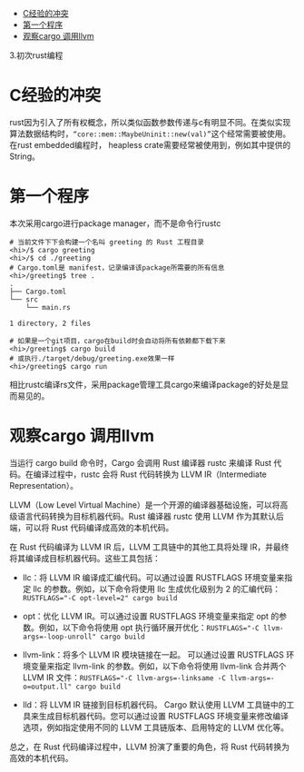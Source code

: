 - [C经验的冲突](#c经验的冲突)
- [第一个程序](#第一个程序)
- [观察cargo 调用llvm](#观察cargo-调用llvm)


3.初次rust编程

# C经验的冲突

rust因为引入了所有权概念，所以类似函数参数传递与c有明显不同。在类似实现算法数据结构时，`“core::mem::MaybeUninit::new(val)”`这个经常需要被使用。在rust embedded编程时， heapless crate需要经常被使用到，例如其中提供的String。



# 第一个程序

本次采用cargo进行package manager，而不是命令行rustc

```shell
# 当前文件下下会构建一个名叫 greeting 的 Rust 工程目录
<hi>/$ cargo greeting
<hi>/$ cd ./greeting 
# Cargo.toml是 manifest，记录编译该package所需要的所有信息
<hi>/greeting$ tree .
.
├── Cargo.toml
└── src
    └── main.rs

1 directory, 2 files

# 如果是一个git项目，cargo在build时会自动将所有依赖都下载下来
<hi>/greeting$ cargo build 
# 或执行./target/debug/greeting.exe效果一样
<hi>/greeting$ cargo run 
```

相比rustc编译rs文件，采用package管理工具cargo来编译package的好处是显而易见的。



# 观察cargo 调用llvm

当运行 cargo build 命令时，Cargo 会调用 Rust 编译器 rustc 来编译 Rust 代码。在编译过程中，rustc 会将 Rust 代码转换为 LLVM IR（Intermediate Representation）。

LLVM（Low Level Virtual Machine）是一个开源的编译器基础设施，可以将高级语言代码转换为目标机器代码。Rust 编译器 rustc 使用 LLVM 作为其默认后端，可以将 Rust 代码编译成高效的本机代码。

在 Rust 代码编译为 LLVM IR 后，LLVM 工具链中的其他工具将处理 IR，并最终将其编译成目标机器代码。这些工具包括：

- llc：将 LLVM IR 编译成汇编代码。可以通过设置 RUSTFLAGS 环境变量来指定 llc 的参数。例如，以下命令将使用 llc 生成优化级别为 2 的汇编代码： `RUSTFLAGS="-C opt-level=2" cargo build`

- opt：优化 LLVM IR。可以通过设置 RUSTFLAGS 环境变量来指定 opt 的参数。例如，以下命令将使用 opt 执行循环展开优化：`RUSTFLAGS="-C llvm-args=-loop-unroll" cargo build`

- llvm-link：将多个 LLVM IR 模块链接在一起。 可以通过设置 RUSTFLAGS 环境变量来指定 llvm-link 的参数。例如，以下命令将使用 llvm-link 合并两个 LLVM IR 文件：`RUSTFLAGS="-C llvm-args=-linksame -C llvm-args=-o=output.ll" cargo build`

- lld：将 LLVM IR 链接到目标机器代码。
Cargo 默认使用 LLVM 工具链中的工具来生成目标机器代码。您可以通过设置 RUSTFLAGS 环境变量来修改编译选项，例如指定使用不同的 LLVM 工具链版本、启用特定的 LLVM 优化等。

总之，在 Rust 代码编译过程中，LLVM 扮演了重要的角色，将 Rust 代码转换为高效的本机代码。